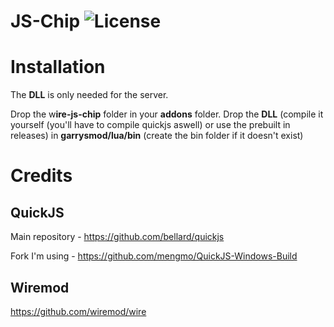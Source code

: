 # JS-Chip ![License](https://img.shields.io/badge/license-MIT-blue)

# Installation
The **DLL** is only needed for the server.

Drop the w**ire-js-chip** folder in your **addons** folder.
Drop the **DLL** (compile it yourself (you'll have to compile quickjs aswell) or use the prebuilt in releases) in **garrysmod/lua/bin** (create the bin folder if it doesn't exist)

# Credits
## QuickJS
Main repository - https://github.com/bellard/quickjs

Fork I'm using - https://github.com/mengmo/QuickJS-Windows-Build

## Wiremod
https://github.com/wiremod/wire
